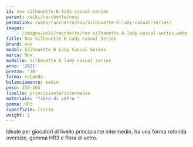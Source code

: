 ```yaml
---
id: nox-silhouette-6-lady-casual-series
parent: /wiki/racchette/nox/
permalink: /wiki/racchette/nox/silhouette-6-lady-casual-series/
images:
    - /images/wiki/racchette/nox-silhouette-6-lady-casual-series.webp
title: Nox Silhouette 6 Lady Casual Series
brand: nox
model: Silhouette 6 Lady Casual Series
marca: Nox
modello: silhouette 6 lady casual series
anno: '2021'
prezzo: '78'
forma: rotonda
bilanciamento: medio
peso: 350-365
livello: principiante/intermedio
materiale: 'fibra di vetro '
gomma: HR3
superficie: liscia
weight: 1
---
```

Ideale per giocatori di livello principiante intermedio, ha una forma rotonda oversize, gomma HR3 e fibra di vetro.
